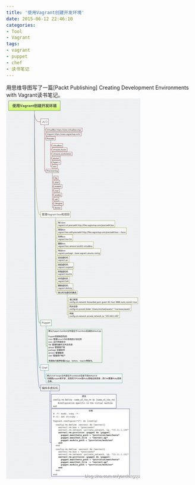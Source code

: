 ```yaml
---
title: '使用Vagrant创建开发环境'
date: 2015-06-12 22:46:10
categories: 
- Tool
- Vagrant
tags: 
- vagrant
- puppet
- chef
- 读书笔记
---
```

用思维导图写了一篇[Packt Publishing] Creating Development Environments with Vagrant读书笔记。 
![使用Vagrant创建开发环境](/images/2015/6/0026uWfMgy6T0XQrvkce8.jpg)